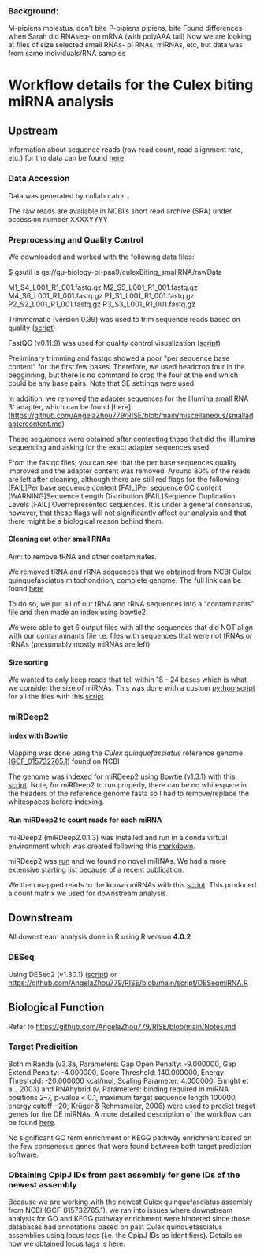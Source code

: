 ### Background: 
M-pipiens molestus, don’t bite P-pipiens pipiens, bite Found differences when Sarah did RNAseq- on mRNA (with polyAAA tail) Now we are looking at files of size selected small RNAs- pi RNAs, miRNAs, etc, but data was from same individuals/RNA samples

# Workflow details for the Culex biting miRNA analysis

## Upstream 
Information about sequence reads (raw read count, read alignment rate, etc.) for the data can be found [here](https://docs.google.com/spreadsheets/d/13YrU2PD24Sz6WBNc_0IQAEPI7b5aUSFxtw9gr8DoXnQ/edit?usp=sharing)

### Data Accession
Data was generated by collaborator...

The raw reads are available in NCBI’s short read archive (SRA) under accession number XXXXYYYY

### Preprocessing and Quality Control

We downloaded and worked with the following data files:

$ gsutil ls gs://gu-biology-pi-paa9/culexBiting_smallRNA/rawData

M1_S4_L001_R1_001.fastq.gz
M2_S5_L001_R1_001.fastq.gz
M4_S6_L001_R1_001.fastq.gz
P1_S1_L001_R1_001.fastq.gz
P2_S2_L001_R1_001.fastq.gz
P3_S3_L001_R1_001.fastq.gz

Trimmomatic (version 0.39) was used to trim sequence reads based on quality ([script](https://github.com/AngelaZhou779/RISE/blob/main/script/Trimmomatic.sh))

FastQC (v0.11.9) was used for quality control visualization ([script](https://github.com/srmarzec/Culex_Biting_RNAseq/blob/main/Upstream/fastqc.sh))

Preliminary trimming and fastqc showed a poor "per sequence base content" for the first few bases. Therefore, we used headcrop four in the begginning, but there is no command to crop the four at the end which could be any base pairs. Note that SE settings were used. 

In addition, we removed the adapter sequences for the Illumina small RNA 3' adapter, which can be found [here]. (https://github.com/AngelaZhou779/RISE/blob/main/miscellaneous/smalladaptercontent.md)

These sequences were obtained after contacting those that did the illlumina sequencing and asking for the exact adapter sequences used. 

From the fastqc files, you can see that the per base sequences quality improved and the adapter content was removed. Around 80% of the reads are left after cleaning, although there are still red flags for the following: [FAIL]Per base sequence content [FAIL]Per sequence GC content [WARNING]Sequence Length Distribution [FAIL]Sequence Duplication Levels [FAIL] Overrepresented sequences. It is under a general consensus, however, that these flags will not significantly affect our analysis and that there might be a biological reason behind them.

#### Cleaning out other small RNAs
Aim: to remove tRNA and other contaminates.

We removed tRNA and rRNA sequences that we obtained from NCBI Culex quinquefasciatus mitochondrion, complete genome. The full link can be found [here](https://www.ncbi.nlm.nih.gov/nucleotide/NC_014574.1)

To do so, we put all of our tRNA and rRNA sequences into a "contaminants" file and then made an index using bowtie2.

We were able to get 6 output files with all the sequences that did NOT align with our contanminants file i.e. files with sequences that were not tRNAs or rRNAs (presumably mostly miRNAs are left).

#### Size sorting

We wanted to only keep reads that fell within 18 - 24 bases which is what we consider the size of miRNAs. This was done with a custom [python script](https://github.com/srmarzec/Culex_Biting_miRNA/blob/main/scripts/python_scripts/trimANDsizeSort.py) for all the files with this [script](https://github.com/srmarzec/Culex_Biting_miRNA/blob/main/scripts/sortSize_multi.sh)

### miRDeep2 
#### Index with Bowtie

Mapping was done using the *Culex quinquefasciatus* reference genome ([GCF_015732765.1](https://www.ncbi.nlm.nih.gov/assembly/GCF_015732765.1/)) found on NCBI

The genome was indexed for miRDeep2 using Bowtie (v1.3.1) with this [script](https://github.com/srmarzec/Culex_Biting_miRNA/blob/main/scripts/genome_index.sh). Note, for miRDeep2 to run properly, there can be no whitespace in the headers of the reference genome fasta so I had to remove/replace the whitespaces before indexing.

#### Run miRDeep2 to count reads for each miRNA

miRDeep2 (miRDeep2.0.1.3) was installed and run in a conda virtual environment which was created following this [markdown](https://github.com/srmarzec/Culex_Biting_miRNA/blob/main/misc/Conda_VirtualEnvironment.md).

miRDeep2 was [run](https://github.com/srmarzec/Culex_Biting_miRNA/blob/main/scripts/miRDeep2.sh) and we found no novel miRNAs. We had a more extensive starting list because of a recent publication. 

We then mapped reads to the known miRNAs with this [script](https://github.com/srmarzec/Culex_Biting_miRNA/blob/main/scripts/miRDeep_mapper.sh). This produced a count matrix we used for downstream analysis. 

## Downstream

All downstream analysis done in R using R version **4.0.2**

### DESeq
Using DESeq2 (v1.30.1) ([script](https://github.com/srmarzec/Culex_Biting_RNAseq/blob/main/Downstream/DESeq.R))
or 
https://github.com/AngelaZhou779/RISE/blob/main/script/DESeqmiRNA.R

## Biological Function
Refer to https://github.com/AngelaZhou779/RISE/blob/main/Notes.md

### Target Predicition 

Both miRanda (v3.3a, Parameters: Gap Open Penalty: -9.000000, Gap Extend Penalty: -4.000000, Score Threshold: 140.000000, Energy Threshold: -20.000000 kcal/mol, Scaling Parameter: 4.000000: Enright et al., 2003) and RNAhybrid (v, Parameters: binding required in miRNA positions 2–7, p-value < 0.1, maximum target sequence length 100000, energy cutoff −20;  Krüger & Rehmsmeier, 2006) were used to predict traget genes for the DE miRNAs. A more detailed description of the workflow can be found [here](https://github.com/srmarzec/Culex_Biting_miRNA/blob/main/misc/TargetPrediction.md).

No significant GO term enrichment or KEGG pathway enrichment based on the few consenesus genes that were found between both target prediction software. 

### Obtaining CpipJ IDs from past assembly for gene IDs of the newest assembly
Because we are working with the newest Culex quinquefasciatus assembly from NCBI (GCF_015732765.1), we ran into issues where downstream analysis for GO and KEGG pathway enrichment were hindered since those databases had annotations based on past Culex quinquefasciatus assemblies using locus tags (i.e. the CpipJ IDs as identifiers). Details on how we obtained locus tags is [here](https://github.com/srmarzec/Culex_Biting_RNAseq/blob/main/misc/GeneID_LocusTag_Conversion.md).
